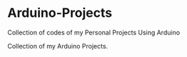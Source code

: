 # Arduino-Projects
Collection of codes of my Personal Projects Using Arduino

Collection of my Arduino Projects.
